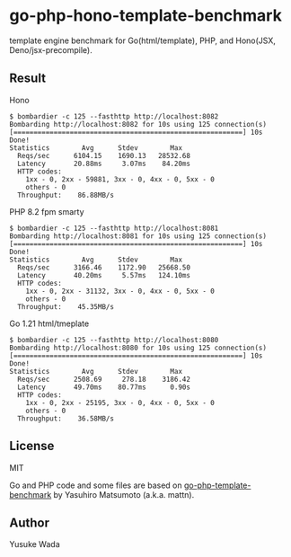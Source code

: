 # go-php-hono-template-benchmark

template engine benchmark for Go(html/template), PHP, and Hono(JSX, Deno/jsx-precompile).

## Result

Hono

```
$ bombardier -c 125 --fasthttp http://localhost:8082
Bombarding http://localhost:8082 for 10s using 125 connection(s)
[=========================================================] 10s
Done!
Statistics        Avg      Stdev        Max
  Reqs/sec      6104.15    1690.13   28532.68
  Latency       20.88ms     3.07ms    84.20ms
  HTTP codes:
    1xx - 0, 2xx - 59881, 3xx - 0, 4xx - 0, 5xx - 0
    others - 0
  Throughput:    86.88MB/s
```

PHP 8.2 fpm smarty

```
$ bombardier -c 125 --fasthttp http://localhost:8081
Bombarding http://localhost:8081 for 10s using 125 connection(s)
[=========================================================] 10s
Done!
Statistics        Avg      Stdev        Max
  Reqs/sec      3166.46    1172.90   25668.50
  Latency       40.20ms     5.57ms   124.10ms
  HTTP codes:
    1xx - 0, 2xx - 31132, 3xx - 0, 4xx - 0, 5xx - 0
    others - 0
  Throughput:    45.35MB/s
```

Go 1.21 html/tmeplate

```
$ bombardier -c 125 --fasthttp http://localhost:8080
Bombarding http://localhost:8080 for 10s using 125 connection(s)
[=========================================================] 10s
Done!
Statistics        Avg      Stdev        Max
  Reqs/sec      2508.69     278.18    3186.42
  Latency       49.70ms    80.77ms      0.90s
  HTTP codes:
    1xx - 0, 2xx - 25195, 3xx - 0, 4xx - 0, 5xx - 0
    others - 0
  Throughput:    36.58MB/s
```

## License

MIT

Go and PHP code and some files are based on [go-php-template-benchmark](https://github.com/mattn/go-php-template-benchmark) by Yasuhiro Matsumoto (a.k.a. mattn).

## Author

Yusuke Wada
